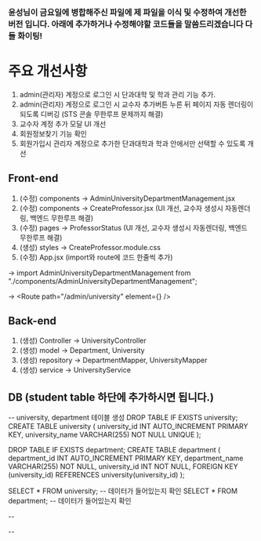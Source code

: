 ### 윤성님이 금요일에 병합해주신 파일에 제 파일을 이식 및 수정하여 개선한 버전 입니다. 아래에 추가하거나 수정해야할 코드들을 말씀드리겠습니다 다들 화이팅!

# 주요 개선사항
1. admin(관리자) 계정으로 로그인 시 단과대학 및 학과 관리 기능 추가.
2. admin(관리자) 계정으로 로그인 시 교수자 추가버튼 누른 뒤 페이지 자동 렌더링이 되도록 디버깅 (STS 콘솔 무한루프 문제까지 해결)
3. 교수자 계정 추가 모달 UI 개선
4. 회원정보찾기 기능 확인
5. 회원가입시 관리자 계정으로 추가한 단과대학과 학과 안에서만 선택할 수 있도록 개선




## Front-end

1. (수정) components → AdminUniversityDepartmentManagement.jsx
2. (수정) components → CreateProfessor.jsx  (UI 개선, 교수자 생성시 자동렌더링, 백엔드 무한루프 해결)
3. (수정) pages → ProfessorStatus (UI 개선, 교수자 생성시 자동렌더링, 백엔드 무한루프 해결)
4. (생성) styles → CreateProfessor.module.css
5. (수정) App.jsx (import와 route에 코드 한줄씩 추가)

→ import AdminUniversityDepartmentManagement from "./components/AdminUniversityDepartmentManagement";

→ <Route path="/admin/university" element={<AdminUniversityDepartmentManagement />} />



## Back-end

1. (생성) Controller  → UniversityController
2. (생성) model → Department, University
3. (생성) repository → DepartmentMapper, UniversityMapper
4. (생성) service → UniversityService



## DB (student table 하단에 추가하시면 됩니다.)

-- university, department 테이블 생성
DROP TABLE IF EXISTS university;
CREATE TABLE university (
university_id INT AUTO_INCREMENT PRIMARY KEY,
university_name VARCHAR(255) NOT NULL UNIQUE
);

DROP TABLE IF EXISTS department;
CREATE TABLE department (
department_id INT AUTO_INCREMENT PRIMARY KEY,
department_name VARCHAR(255) NOT NULL,
university_id INT NOT NULL,
FOREIGN KEY (university_id) REFERENCES university(university_id)
);

SELECT * FROM university; -- 데이터가 들어있는지 확인
SELECT * FROM department; -- 데이터가 들어있는지 확인

--

--
